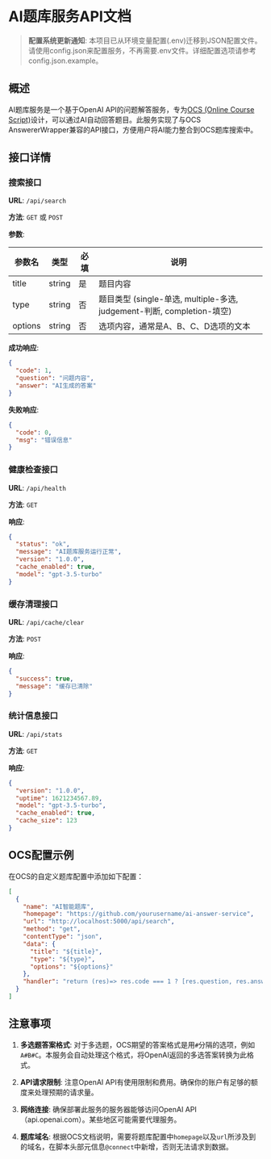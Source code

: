 # AI题库服务API文档

> **配置系统更新通知**: 本项目已从环境变量配置(.env)迁移到JSON配置文件。请使用config.json来配置服务，不再需要.env文件。详细配置选项请参考config.json.example。

## 概述

AI题库服务是一个基于OpenAI API的问题解答服务，专为[OCS (Online Course Script)](https://github.com/ocsjs/ocsjs)设计，可以通过AI自动回答题目。此服务实现了与OCS AnswererWrapper兼容的API接口，方便用户将AI能力整合到OCS题库搜索中。

## 接口详情

### 搜索接口

**URL**: `/api/search`

**方法**: `GET` 或 `POST`

**参数**:

| 参数名   | 类型   | 必填 | 说明                                                     |
|---------|--------|------|----------------------------------------------------------|
| title   | string | 是   | 题目内容                                                 |
| type    | string | 否   | 题目类型 (single-单选, multiple-多选, judgement-判断, completion-填空) |
| options | string | 否   | 选项内容，通常是A、B、C、D选项的文本                       |

**成功响应**:

```json
{
  "code": 1,
  "question": "问题内容",
  "answer": "AI生成的答案"
}
```

**失败响应**:

```json
{
  "code": 0,
  "msg": "错误信息"
}
```

### 健康检查接口

**URL**: `/api/health`

**方法**: `GET`

**响应**:

```json
{
  "status": "ok",
  "message": "AI题库服务运行正常",
  "version": "1.0.0",
  "cache_enabled": true,
  "model": "gpt-3.5-turbo"
}
```

### 缓存清理接口

**URL**: `/api/cache/clear`

**方法**: `POST`

**响应**:

```json
{
  "success": true,
  "message": "缓存已清除"
}
```

### 统计信息接口

**URL**: `/api/stats`

**方法**: `GET`

**响应**:

```json
{
  "version": "1.0.0",
  "uptime": 1621234567.89,
  "model": "gpt-3.5-turbo",
  "cache_enabled": true,
  "cache_size": 123
}
```

## OCS配置示例

在OCS的自定义题库配置中添加如下配置：

```json
[
  {
    "name": "AI智能题库",
    "homepage": "https://github.com/yourusername/ai-answer-service",
    "url": "http://localhost:5000/api/search",
    "method": "get",
    "contentType": "json",
    "data": {
      "title": "${title}",
      "type": "${type}",
      "options": "${options}"
    },
    "handler": "return (res)=> res.code === 1 ? [res.question, res.answer] : [res.msg, undefined]"
  }
]
```

## 注意事项

1. **多选题答案格式**: 对于多选题，OCS期望的答案格式是用`#`分隔的选项，例如`A#B#C`。本服务会自动处理这个格式，将OpenAI返回的多选答案转换为此格式。

2. **API请求限制**: 注意OpenAI API有使用限制和费用。确保你的账户有足够的额度来处理预期的请求量。

3. **网络连接**: 确保部署此服务的服务器能够访问OpenAI API（api.openai.com）。某些地区可能需要代理服务。

4. **题库域名**: 根据OCS文档说明，需要将题库配置中`homepage`以及`url`所涉及到的域名，在脚本头部元信息`@connect`中新增，否则无法请求到数据。